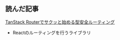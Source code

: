 ## 読んだ記事
[TanStack Routerでサクッと始める型安全ルーティング](https://zenn.dev/calloc134/articles/6680b272a2c2c5)
- Reactのルーティングを行うライブラリ